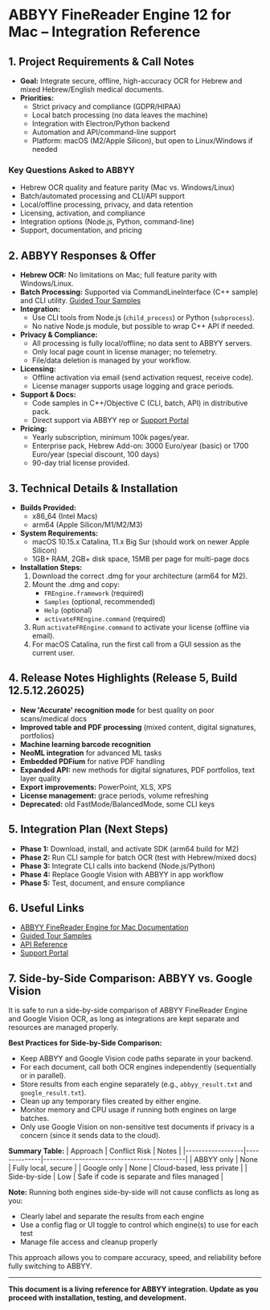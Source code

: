 # ABBYY FineReader Engine 12 for Mac – Integration Reference

## 1. Project Requirements & Call Notes
- **Goal:** Integrate secure, offline, high-accuracy OCR for Hebrew and mixed Hebrew/English medical documents.
- **Priorities:**
  - Strict privacy and compliance (GDPR/HIPAA)
  - Local batch processing (no data leaves the machine)
  - Integration with Electron/Python backend
  - Automation and API/command-line support
  - Platform: macOS (M2/Apple Silicon), but open to Linux/Windows if needed

### Key Questions Asked to ABBYY
- Hebrew OCR quality and feature parity (Mac vs. Windows/Linux)
- Batch/automated processing and CLI/API support
- Local/offline processing, privacy, and data retention
- Licensing, activation, and compliance
- Integration options (Node.js, Python, command-line)
- Support, documentation, and pricing

## 2. ABBYY Responses & Offer
- **Hebrew OCR:** No limitations on Mac; full feature parity with Windows/Linux.
- **Batch Processing:** Supported via CommandLineInterface (C++ sample) and CLI utility. [Guided Tour Samples](https://help.abbyy.com/en-us/finereaderengine_mac/12/user_guide/guidedtour_samples/)
- **Integration:**
  - Use CLI tools from Node.js (`child_process`) or Python (`subprocess`).
  - No native Node.js module, but possible to wrap C++ API if needed.
- **Privacy & Compliance:**
  - All processing is fully local/offline; no data sent to ABBYY servers.
  - Only local page count in license manager; no telemetry.
  - File/data deletion is managed by your workflow.
- **Licensing:**
  - Offline activation via email (send activation request, receive code).
  - License manager supports usage logging and grace periods.
- **Support & Docs:**
  - Code samples in C++/Objective C (CLI, batch, API) in distributive pack.
  - Direct support via ABBYY rep or [Support Portal](https://support.abbyy.com/hc/en-us/requests/new)
- **Pricing:**
  - Yearly subscription, minimum 100k pages/year.
  - Enterprise pack, Hebrew Add-on: 3000 Euro/year (basic) or 1700 Euro/year (special discount, 100 days)
  - 90-day trial license provided.

## 3. Technical Details & Installation
- **Builds Provided:**
  - x86_64 (Intel Macs)
  - arm64 (Apple Silicon/M1/M2/M3)
- **System Requirements:**
  - macOS 10.15.x Catalina, 11.x Big Sur (should work on newer Apple Silicon)
  - 1GB+ RAM, 2GB+ disk space, 15MB per page for multi-page docs
- **Installation Steps:**
  1. Download the correct .dmg for your architecture (arm64 for M2).
  2. Mount the .dmg and copy:
     - `FREngine.framework` (required)
     - `Samples` (optional, recommended)
     - `Help` (optional)
     - `activateFREngine.command` (required)
  3. Run `activateFREngine.command` to activate your license (offline via email).
  4. For macOS Catalina, run the first call from a GUI session as the current user.

## 4. Release Notes Highlights (Release 5, Build 12.5.12.26025)
- **New 'Accurate' recognition mode** for best quality on poor scans/medical docs
- **Improved table and PDF processing** (mixed content, digital signatures, portfolios)
- **Machine learning barcode recognition**
- **NeoML integration** for advanced ML tasks
- **Embedded PDFium** for native PDF handling
- **Expanded API:** new methods for digital signatures, PDF portfolios, text layer quality
- **Export improvements:** PowerPoint, XLS, XPS
- **License management:** grace periods, volume refreshing
- **Deprecated:** old FastMode/BalancedMode, some CLI keys

## 5. Integration Plan (Next Steps)
- **Phase 1:** Download, install, and activate SDK (arm64 build for M2)
- **Phase 2:** Run CLI sample for batch OCR (test with Hebrew/mixed docs)
- **Phase 3:** Integrate CLI calls into backend (Node.js/Python)
- **Phase 4:** Replace Google Vision with ABBYY in app workflow
- **Phase 5:** Test, document, and ensure compliance

## 6. Useful Links
- [ABBYY FineReader Engine for Mac Documentation](https://help.abbyy.com/en-us/finereaderengine_mac/12/user_guide/)
- [Guided Tour Samples](https://help.abbyy.com/en-us/finereaderengine_mac/12/user_guide/guidedtour_samples/)
- [API Reference](https://help.abbyy.com/en-us/finereaderengine_mac/12/user_guide/apireference_engine_startlogging/)
- [Support Portal](https://support.abbyy.com/hc/en-us/requests/new)

## 7. Side-by-Side Comparison: ABBYY vs. Google Vision

It is safe to run a side-by-side comparison of ABBYY FineReader Engine and Google Vision OCR, as long as integrations are kept separate and resources are managed properly.

**Best Practices for Side-by-Side Comparison:**
- Keep ABBYY and Google Vision code paths separate in your backend.
- For each document, call both OCR engines independently (sequentially or in parallel).
- Store results from each engine separately (e.g., `abbyy_result.txt` and `google_result.txt`).
- Clean up any temporary files created by either engine.
- Monitor memory and CPU usage if running both engines on large batches.
- Only use Google Vision on non-sensitive test documents if privacy is a concern (since it sends data to the cloud).

**Summary Table:**
| Approach         | Conflict Risk | Notes                                      |
|------------------|--------------|--------------------------------------------|
| ABBYY only       | None         | Fully local, secure                        |
| Google only      | None         | Cloud-based, less private                  |
| Side-by-side     | Low          | Safe if code is separate and files managed |

**Note:**
Running both engines side-by-side will not cause conflicts as long as you:
- Clearly label and separate the results from each engine
- Use a config flag or UI toggle to control which engine(s) to use for each test
- Manage file access and cleanup properly

This approach allows you to compare accuracy, speed, and reliability before fully switching to ABBYY.

---

**This document is a living reference for ABBYY integration. Update as you proceed with installation, testing, and development.** 